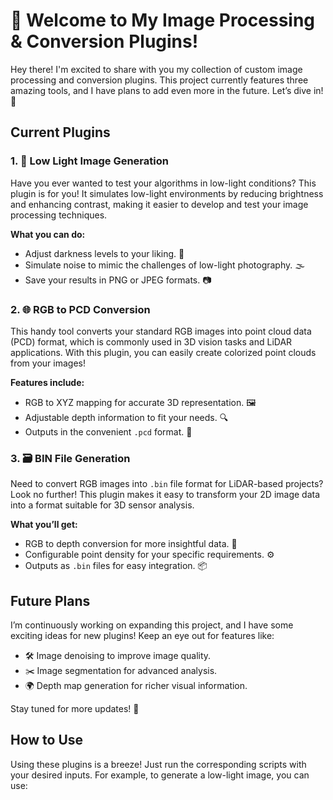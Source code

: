 # 🌟 Welcome to My Image Processing & Conversion Plugins!

Hey there! I'm excited to share with you my collection of custom image processing and conversion plugins. This project currently features three amazing tools, and I have plans to add even more in the future. Let’s dive in! 🚀

## Current Plugins

### 1. 🌙 Low Light Image Generation
Have you ever wanted to test your algorithms in low-light conditions? This plugin is for you! It simulates low-light environments by reducing brightness and enhancing contrast, making it easier to develop and test your image processing techniques.

**What you can do:**
- Adjust darkness levels to your liking. 🌈
- Simulate noise to mimic the challenges of low-light photography. 🌫️
- Save your results in PNG or JPEG formats. 📷

### 2. 🌐 RGB to PCD Conversion
This handy tool converts your standard RGB images into point cloud data (PCD) format, which is commonly used in 3D vision tasks and LiDAR applications. With this plugin, you can easily create colorized point clouds from your images!

**Features include:**
- RGB to XYZ mapping for accurate 3D representation. 🖼️
- Adjustable depth information to fit your needs. 🔍
- Outputs in the convenient `.pcd` format. 📁

### 3. 🗃️ BIN File Generation
Need to convert RGB images into `.bin` file format for LiDAR-based projects? Look no further! This plugin makes it easy to transform your 2D image data into a format suitable for 3D sensor analysis.

**What you’ll get:**
- RGB to depth conversion for more insightful data. 🔄
- Configurable point density for your specific requirements. ⚙️
- Outputs as `.bin` files for easy integration. 📦

## Future Plans
I’m continuously working on expanding this project, and I have some exciting ideas for new plugins! Keep an eye out for features like:
- 🛠️ Image denoising to improve image quality.
- ✂️ Image segmentation for advanced analysis.
- 🌍 Depth map generation for richer visual information.

Stay tuned for more updates! 🔔

## How to Use
Using these plugins is a breeze! Just run the corresponding scripts with your desired inputs. For example, to generate a low-light image, you can use:

